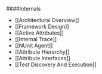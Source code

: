 ####Internals
 * [[Architectural Overview]]
 * [[Framework Design]]
 * [[Active Attributes]]
 * [[Internal Trace]]
 * [[NUnit Agent]]
 * [[Attribute Hierarchy]]
 * [[Attribute Interfaces]]
 * [[Test Discovery And Execution]]
